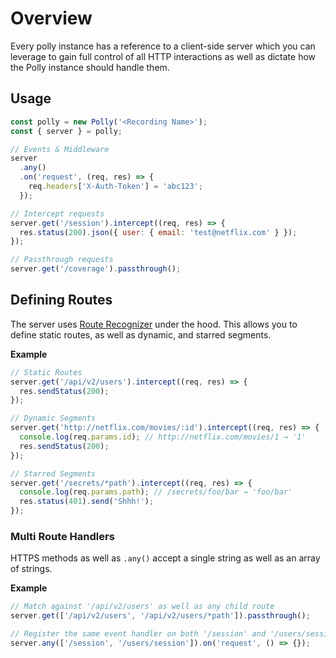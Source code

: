 # Overview

Every polly instance has a reference to a client-side server which you can leverage
to gain full control of all HTTP interactions as well as dictate how the Polly instance
should handle them.

## Usage

```js
const polly = new Polly('<Recording Name>');
const { server } = polly;

// Events & Middleware
server
  .any()
  .on('request', (req, res) => {
    req.headers['X-Auth-Token'] = 'abc123';
  });

// Intercept requests
server.get('/session').intercept((req, res) => {
  res.status(200).json({ user: { email: 'test@netflix.com' } });
});

// Passthrough requests
server.get('/coverage').passthrough();
```

## Defining Routes

The server uses [Route Recognizer](https://github.com/tildeio/route-recognizer.md)
under the hood. This allows you to define static routes, as well as dynamic,
and starred segments.

__Example__

```js
// Static Routes
server.get('/api/v2/users').intercept((req, res) => {
  res.sendStatus(200);
});

// Dynamic Segments
server.get('http://netflix.com/movies/:id').intercept((req, res) => {
  console.log(req.params.id); // http://netflix.com/movies/1 → '1'
  res.sendStatus(200);
});

// Starred Segments
server.get('/secrets/*path').intercept((req, res) => {
  console.log(req.params.path); // /secrets/foo/bar → 'foo/bar'
  res.status(401).send('Shhh!');
});
```

### Multi Route Handlers

HTTPS methods as well as `.any()` accept a single string
as well as an array of strings.

__Example__

```js
// Match against '/api/v2/users' as well as any child route
server.get(['/api/v2/users', '/api/v2/users/*path']).passthrough();

// Register the same event handler on both '/session' and '/users/session'
server.any(['/session', '/users/session']).on('request', () => {});
```
